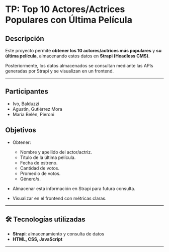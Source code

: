 # TP: Top 10 Actores/Actrices Populares con Última Película

## Descripción

Este proyecto permite **obtener los 10 actores/actrices más populares** y **su última película**, almacenando estos datos en **Strapi (Headless CMS)**.

Posteriormente, los datos almacenados se consultan mediante las APIs generadas por Strapi y se visualizan en un frontend.

---

## Participantes
- Ivo, Balduzzi
- Agustín, Gutiérrez Mora
- María Belén, Pieroni

## Objetivos

- Obtener:
  - Nombre y apellido del actor/actriz.
  - Título de la última película.
  - Fecha de estreno.
  - Cantidad de votos.
  - Promedio de votos.
  - Género/s.

- Almacenar esta información en Strapi para futura consulta.
- Visualizar en el frontend con métricas claras.

---

## 🛠️ Tecnologías utilizadas

- **Strapi**: almacenamiento y consulta de datos
- **HTML, CSS, JavaScript** 

---
